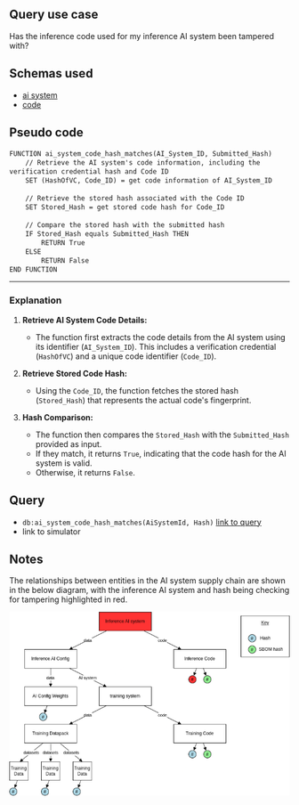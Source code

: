 ## Query use case

Has the inference code used for my inference AI system been tampered with?



## Schemas used

* [ai system](https://taibom.org/schemas/ai-system/v1.0.0/AI%20System/)
* [code](https://taibom.org/schemas/code/v1.0.1/Code/)



## Pseudo code 

```plaintext
FUNCTION ai_system_code_hash_matches(AI_System_ID, Submitted_Hash)
    // Retrieve the AI system's code information, including the verification credential hash and Code ID
    SET (HashOfVC, Code_ID) = get code information of AI_System_ID

    // Retrieve the stored hash associated with the Code ID
    SET Stored_Hash = get stored code hash for Code_ID

    // Compare the stored hash with the submitted hash
    IF Stored_Hash equals Submitted_Hash THEN
        RETURN True
    ELSE
        RETURN False
END FUNCTION
```

---

### **Explanation**

1. **Retrieve AI System Code Details:**  
   - The function first extracts the code details from the AI system using its identifier (`AI_System_ID`). This includes a verification credential (`HashOfVC`) and a unique code identifier (`Code_ID`).

2. **Retrieve Stored Code Hash:**  
   - Using the `Code_ID`, the function fetches the stored hash (`Stored_Hash`) that represents the actual code's fingerprint.

3. **Hash Comparison:**  
   - The function then compares the `Stored_Hash` with the `Submitted_Hash` provided as input.
   - If they match, it returns `True`, indicating that the code hash for the AI system is valid.
   - Otherwise, it returns `False`.



## Query

- `db:ai_system_code_hash_matches(AiSystemId, Hash)` [link to query](https://github.com/nqminds/Trusted-AI-BOM/blob/main/packages/claim_cascade_batteries/taibom-battery/scenarios.json#L233-L236)
- link to simulator 





## Notes

The relationships between entities in the AI system supply chain are shown in the below diagram, with the inference AI system and hash being checking for tampering highlighted in red.

![alt text](<20-inference code tampering.drawio.png>)